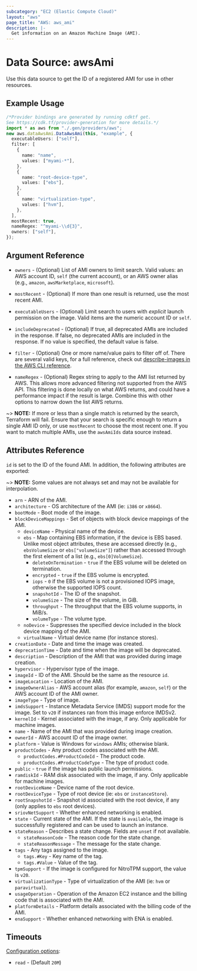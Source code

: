 ```yaml
---
subcategory: "EC2 (Elastic Compute Cloud)"
layout: "aws"
page_title: "AWS: aws_ami"
description: |-
  Get information on an Amazon Machine Image (AMI).
---
```


# Data Source: awsAmi

Use this data source to get the ID of a registered AMI for use in other
resources.

## Example Usage

```typescript
/*Provider bindings are generated by running cdktf get.
See https://cdk.tf/provider-generation for more details.*/
import * as aws from "./.gen/providers/aws";
new aws.dataAwsAmi.DataAwsAmi(this, "example", {
  executableUsers: ["self"],
  filter: [
    {
      name: "name",
      values: ["myami-*"],
    },
    {
      name: "root-device-type",
      values: ["ebs"],
    },
    {
      name: "virtualization-type",
      values: ["hvm"],
    },
  ],
  mostRecent: true,
  nameRegex: "^myami-\\d{3}",
  owners: ["self"],
});

```

## Argument Reference

*   `owners` - (Optional) List of AMI owners to limit search. Valid values: an AWS account ID, `self` (the current account), or an AWS owner alias (e.g., `amazon`, `awsMarketplace`, `microsoft`).

*   `mostRecent` - (Optional) If more than one result is returned, use the most
    recent AMI.

*   `executableUsers` - (Optional) Limit search to users with *explicit* launch permission on
    the image. Valid items are the numeric account ID or `self`.

*   `includeDeprecated` - (Optional) If true, all deprecated AMIs are included in the response. If false, no deprecated AMIs are included in the response. If no value is specified, the default value is false.

*   `filter` - (Optional) One or more name/value pairs to filter off of. There are
    several valid keys, for a full reference, check out
    [describe-images in the AWS CLI reference][1].

*   `nameRegex` - (Optional) Regex string to apply to the AMI list returned
    by AWS. This allows more advanced filtering not supported from the AWS API. This
    filtering is done locally on what AWS returns, and could have a performance
    impact if the result is large. Combine this with other
    options to narrow down the list AWS returns.

\~> **NOTE:** If more or less than a single match is returned by the search,
Terraform will fail. Ensure that your search is specific enough to return
a single AMI ID only, or use `mostRecent` to choose the most recent one. If
you want to match multiple AMIs, use the `awsAmiIds` data source instead.

## Attributes Reference

`id` is set to the ID of the found AMI. In addition, the following attributes
are exported:

\~> **NOTE:** Some values are not always set and may not be available for
interpolation.

* `arn` - ARN of the AMI.
* `architecture` - OS architecture of the AMI (ie: `i386` or `x8664`).
* `bootMode` - Boot mode of the image.
* `blockDeviceMappings` - Set of objects with block device mappings of the AMI.
  * `deviceName` - Physical name of the device.
  * `ebs` - Map containing EBS information, if the device is EBS based. Unlike most object attributes, these are accessed directly (e.g., `ebsVolumeSize` or `ebs["volumeSize"]`) rather than accessed through the first element of a list (e.g., `ebs[0]VolumeSize`).
    * `deleteOnTermination` - `true` if the EBS volume will be deleted on termination.
    * `encrypted` - `true` if the EBS volume is encrypted.
    * `iops` - `0` if the EBS volume is not a provisioned IOPS image, otherwise the supported IOPS count.
    * `snapshotId` - The ID of the snapshot.
    * `volumeSize` - The size of the volume, in GiB.
    * `throughput` - The throughput that the EBS volume supports, in MiB/s.
    * `volumeType` - The volume type.
  * `noDevice` - Suppresses the specified device included in the block device mapping of the AMI.
  * `virtualName` - Virtual device name (for instance stores).
* `creationDate` - Date and time the image was created.
* `deprecationTime` - Date and time when the image will be deprecated.
* `description` - Description of the AMI that was provided during image
  creation.
* `hypervisor` - Hypervisor type of the image.
* `imageId` - ID of the AMI. Should be the same as the resource `id`.
* `imageLocation` - Location of the AMI.
* `imageOwnerAlias` - AWS account alias (for example, `amazon`, `self`) or
  the AWS account ID of the AMI owner.
* `imageType` - Type of image.
* `imdsSupport` - Instance Metadata Service (IMDS) support mode for the image. Set to `v20` if instances ran from this image enforce IMDSv2.
* `kernelId` - Kernel associated with the image, if any. Only applicable
  for machine images.
* `name` - Name of the AMI that was provided during image creation.
* `ownerId` - AWS account ID of the image owner.
* `platform` - Value is Windows for `windows` AMIs; otherwise blank.
* `productCodes` - Any product codes associated with the AMI.
  * `productCodes.#ProductCodeId` - The product code.
  * `productCodes.#ProductCodeType` - The type of product code.
* `public` - `true` if the image has public launch permissions.
* `ramdiskId` - RAM disk associated with the image, if any. Only applicable
  for machine images.
* `rootDeviceName` - Device name of the root device.
* `rootDeviceType` - Type of root device (ie: `ebs` or `instanceStore`).
* `rootSnapshotId` - Snapshot id associated with the root device, if any
  (only applies to `ebs` root devices).
* `sriovNetSupport` - Whether enhanced networking is enabled.
* `state` - Current state of the AMI. If the state is `available`, the image
  is successfully registered and can be used to launch an instance.
* `stateReason` - Describes a state change. Fields are `unset` if not available.
  * `stateReasonCode` - The reason code for the state change.
  * `stateReasonMessage` - The message for the state change.
* `tags` - Any tags assigned to the image.
  * `tags.#Key` - Key name of the tag.
  * `tags.#Value` - Value of the tag.
* `tpmSupport` - If the image is configured for NitroTPM support, the value is `v20`.
* `virtualizationType` - Type of virtualization of the AMI (ie: `hvm` or
  `paravirtual`).
* `usageOperation` - Operation of the Amazon EC2 instance and the billing code that is associated with the AMI.
* `platformDetails` - Platform details associated with the billing code of the AMI.
* `enaSupport` - Whether enhanced networking with ENA is enabled.

## Timeouts

[Configuration options](https://developer.hashicorp.com/terraform/language/resources/syntax#operation-timeouts):

* `read` - (Default `20M`)

[1]: http://docs.aws.amazon.com/cli/latest/reference/ec2/describe-images.html

